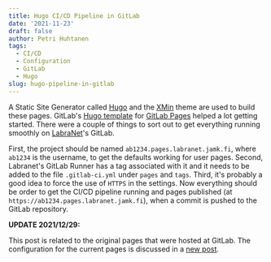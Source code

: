 ```yaml
---
title: Hugo CI/CD Pipeline in GitLab
date: '2021-11-23'
draft: false
author: Petri Huhtanen
tags:
  - CI/CD
  - Configuration
  - GitLab
  - Hugo
slug: hugo-pipeline-in-gitlab
---
```


A Static Site Generator called [Hugo](https://gohugo.io/) and the [XMin](https://themes.gohugo.io/themes/hugo-xmin/) theme are used to build these pages. GitLab's [Hugo template](https://gitlab.com/pages/hugo) for [GitLab Pages](https://about.gitlab.com/stages-devops-lifecycle/pages/) helped a lot getting started. There were a couple of things to sort out to get everything running smoothly on [LabraNet](https://student.labranet.jamk.fi/)'s GitLab.

First, the project should be named `ab1234.pages.labranet.jamk.fi`, where `ab1234` is the username, to get the defaults working for user pages. Second, Labranet's GitLab Runner has a tag associated with it and it needs to be added to the file `.gitlab-ci.yml` under `pages` and `tags`. Third, it's probably a good idea to force the use of `HTTPS` in the settings. Now everything should be order to get the CI/CD pipeline running and pages published (at `https://ab1234.pages.labranet.jamk.fi`), when a commit is pushed to the GitLab repository.

**UPDATE 2021/12/29:**

This post is related to the original pages that were hosted at GitLab. The configuration for the current pages is discussed in a [new post](/note/2021/12/29/hugo-setup-for-github-pages/).

